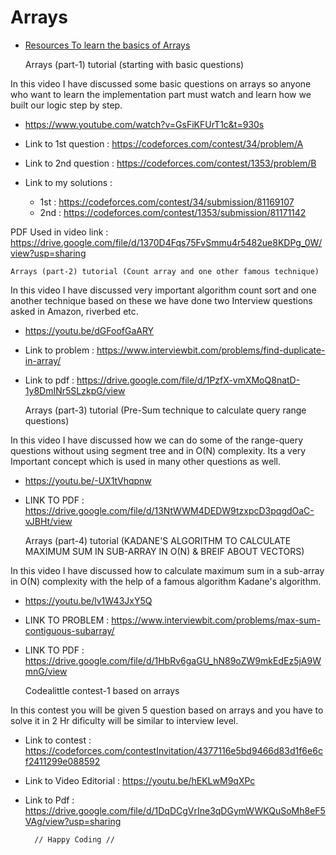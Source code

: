 # Arrays


-  [Resources To learn the basics of Arrays](https://www.youtube.com/watch?v=55l-aZ7_F24&list=PLBlnK6fEyqRjoG6aJ4FvFU1tlXbjLBiOP)

    Arrays (part-1) tutorial (starting with basic questions)

In this video I have discussed some basic questions on arrays so anyone who want to learn the implementation part must watch and learn how we built our logic step by step.    

- https://www.youtube.com/watch?v=GsFiKFUrT1c&t=930s

- Link to 1st question : https://codeforces.com/contest/34/problem/A

- Link to 2nd question : https://codeforces.com/contest/1353/problem/B

- Link to my solutions :

    -   1st : https://codeforces.com/contest/34/submission/81169107
    -   2nd : https://codeforces.com/contest/1353/submission/81171142

PDF Used in video link : https://drive.google.com/file/d/1370D4Fqs75FvSmmu4r5482ue8KDPg_0W/view?usp=sharing



    Arrays (part-2) tutorial (Count array and one other famous technique)

In this video I have discussed very important algorithm count sort and one another technique based on these we have done two Interview questions asked in Amazon, riverbed etc.

- https://youtu.be/dGFoofGaARY

- Link to problem : https://www.interviewbit.com/problems/find-duplicate-in-array/

- Link to pdf : https://drive.google.com/file/d/1PzfX-vmXMoQ8natD-1y8DmINr5SLzkpG/view



    Arrays (part-3) tutorial (Pre-Sum technique to calculate query range questions)

In this video I have discussed how we can do some of the range-query questions without using segment tree and in O(N) complexity. Its a very Important concept which is used in many other questions as well.

- https://youtu.be/-UX1tVhqpnw

- LINK TO PDF : https://drive.google.com/file/d/13NtWWM4DEDW9tzxpcD3pqgdOaC-vJBHt/view



    Arrays (part-4) tutorial (KADANE'S ALGORITHM TO CALCULATE MAXIMUM SUM IN SUB-ARRAY IN O(N) & BREIF ABOUT VECTORS)  

In this video I have discussed how to calculate maximum sum in a sub-array in O(N) complexity with the help of a famous algorithm Kadane's algorithm.

- https://youtu.be/lv1W43JxY5Q

- LINK TO PROBLEM : https://www.interviewbit.com/problems/max-sum-contiguous-subarray/

- LINK TO PDF : https://drive.google.com/file/d/1HbRv6gaGU_hN89oZW9mkEdEz5jA9WmnG/view




    Codealittle contest-1 based on arrays

In this contest you will be given 5 question based on arrays and you have to solve it in 2 Hr dificulty will be similar to interview level.  

- Link to contest : https://codeforces.com/contestInvitation/4377116e5bd9466d83d1f6e6cf2411299e088592

- Link to Video Editorial : https://youtu.be/hEKLwM9qXPc

- Link to Pdf : https://drive.google.com/file/d/1DqDCgVrIne3qDGymWWKQuSoMh8eF5VAg/view?usp=sharing




        // Happy Coding //
